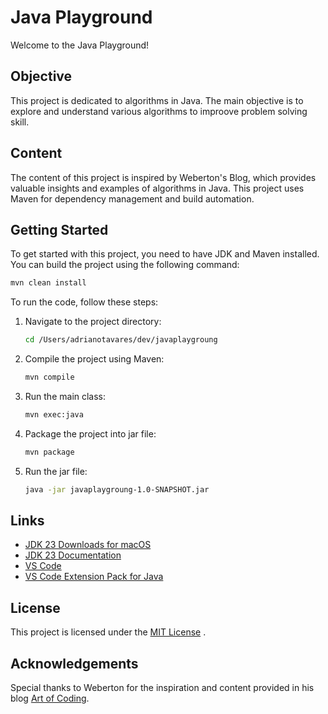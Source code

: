# Java Playground

Welcome to the Java Playground!

## Objective

This project is dedicated to algorithms in Java. The main objective is to explore and understand various algorithms to improove problem solving skill.

## Content

The content of this project is inspired by Weberton's Blog, which provides valuable insights and examples of algorithms in Java. This project uses Maven for dependency management and build automation.

## Getting Started

To get started with this project, you need to have JDK and Maven installed. You can build the project using the following command:

```sh
mvn clean install
```

To run the code, follow these steps:

1. Navigate to the project directory:

    ```sh
    cd /Users/adrianotavares/dev/javaplaygroung
    ```

2. Compile the project using Maven:

    ```sh
    mvn compile
    ```

3. Run the main class:

    ```sh
    mvn exec:java 
    ```

4. Package the project into jar file:

    ```sh
    mvn package
    ```

5. Run the jar file:

    ```sh
    java -jar javaplaygroung-1.0-SNAPSHOT.jar
    ```

## Links

- [JDK 23 Downloads for macOS](https://www.oracle.com/java/technologies/downloads/#jdk23-mac)
- [JDK 23 Documentation](https://docs.oracle.com/en/java/javase/23/index.html)
- [VS Code](https://code.visualstudio.com)
- [VS Code Extension Pack for Java](https://marketplace.visualstudio.com/items?itemName=vscjava.vscode-java-pack)

## License

This project is licensed under the [MIT License](LICENSE) .

## Acknowledgements

Special thanks to Weberton for the inspiration and content provided in his blog [Art of Coding](https://artofcoding.tech).
